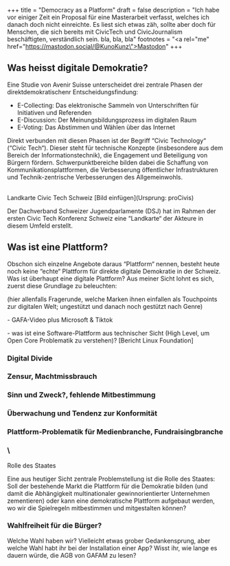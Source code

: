 +++
title = "Democracy as a Platform"
draft = false
description = "Ich habe vor einiger Zeit ein Proposal für eine Masterarbeit verfasst, welches ich danach doch nicht einreichte. Es liest sich etwas zäh, sollte aber doch für Menschen, die sich bereits mit CivicTech und CivicJournalism beschäftigten, verständlich sein. bla, bla, bla"
footnotes = "<a rel=\"me\" href=\"https://mastodon.social/@KunoKunz\">Mastodon</a>"
+++
## Was heisst digitale Demokratie?

Eine Studie von Avenir Suisse unterscheidet drei zentrale Phasen der direktdemokratischenr Entscheidungsfindung:

* E-Collecting: Das elektronische Sammeln von Unterschriften für Initiativen und Referenden
* E-Discussion: Der Meinungsbildungsprozess im digitalen Raum
* E-Voting: Das Abstimmen und Wählen über das Internet

Direkt verbunden mit diesen Phasen ist der Begriff “Civic Technology“ (“Civic Tech“). Dieser steht für technische Konzepte (insbesondere aus dem Bereich der Informationstechnik), die Engagement und Beteiligung von Bürgern fördern. Schwerpunktbereiche bilden dabei die Schaffung von Kommunikationsplattformen, die Verbesserung öffentlicher Infrastrukturen und Technik-zentrische Verbesserungen des Allgemeinwohls.

\
Landkarte Civic Tech Schweiz \[Bild einfügen](Ursprung: proCivis)

Der Dachverband Schweizer Jugendparlamente (DSJ) hat im Rahmen der ersten Civic Tech Konferenz Schweiz eine “Landkarte“ der Akteure in diesem Umfeld erstellt.

## Was ist eine Plattform?

Obschon sich einzelne Angebote daraus “Plattform“ nennen, besteht heute noch keine “echte“ Plattform für direkte digitale Demokratie in der Schweiz. Was ist überhaupt eine digitale Plattform? Aus meiner Sicht lohnt es sich, zuerst diese Grundlage zu beleuchten:

(hier allenfalls Fragerunde, welche Marken ihnen einfallen als Touchpoints zur digitalen Welt; ungestützt und danach noch gestützt nach Genre)

\- GAFA-Video plus Microsoft & Tiktok

\- was ist eine Software-Plattform aus technischer Sicht (High Level, um Open Core Problematik zu verstehen)? \[Bericht Linux Foundation]

### Digital Divide

### Zensur, Machtmissbrauch

### Sinn und Zweck?, fehlende Mitbestimmung

### Überwachung und Tendenz zur Konformität

### Plattform-Problematik für Medienbranche, Fundraisingbranche

### \

Rolle des Staates

Eine aus heutiger Sicht zentrale Problemstellung ist die Rolle des Staates: Soll der bestehende Markt die Plattform für die Demokratie bilden (und damit die Abhängigkeit multinationaler gewinnorientierter Unternehmen zementieren) oder kann eine demokratische Plattform aufgebaut werden, wo wir die Spielregeln mitbestimmen und mitgestalten können?

### Wahlfreiheit für die Bürger?

Welche Wahl haben wir? Vielleicht etwas grober Gedankensprung, aber welche Wahl habt ihr bei der Installation einer App? Wisst ihr, wie lange es dauern würde, die AGB von GAFAM zu lesen?